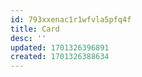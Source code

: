 ```yaml
---
id: 793xxenac1r1wfvla5pfq4f
title: Card
desc: ''
updated: 1701326396891
created: 1701326388634
---
```


